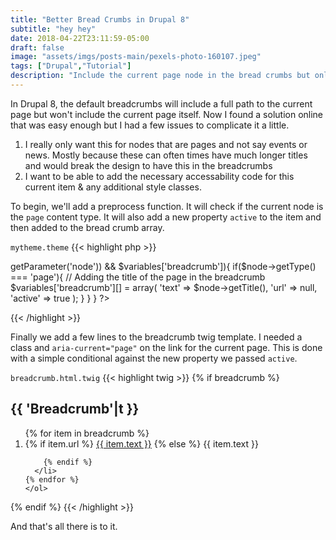 ```yaml
---
title: "Better Bread Crumbs in Drupal 8"
subtitle: "hey hey"
date: 2018-04-22T23:11:59-05:00
draft: false
image: "assets/imgs/posts-main/pexels-photo-160107.jpeg"
tags: ["Drupal","Tutorial"]
description: "Include the current page node in the bread crumbs but only if it is a page"
---
```


In Drupal 8, the default breadcrumbs will include a full path to the current page but won't include the current page itself. Now I found a solution online that was easy enough but I had a few issues to complicate it a little.

1. I really only want this for nodes that are pages and not say events or news. Mostly because these can often times have much longer titles and would break the design to have this in the breadcrumbs
2. I want to be able to add the necessary accessability code for this current item & any additional style classes. 

To begin, we'll add a preprocess function. It will check if the current node is the `page` content type. It will also add a new property `active` to the item and then added to the bread crumb array.

`mytheme.theme`
{{< highlight php >}}
<?php
function THEME_preprocess_breadcrumb(&$variables){
	if(($node = \Drupal::routeMatch()->getParameter('node')) && $variables['breadcrumb']){
		if($node->getType() === 'page'){
			// Adding the title of the page in the breadcrumb
			$variables['breadcrumb'][] = array(
				'text' => $node->getTitle(),
				'url' => null,
        'active' => true
			);
		}
	}
}
?>
{{< /highlight >}}

Finally we add a few lines to the breadcrumb twig template. I needed a class and `aria-current="page"` on the link for the current page. This is done with a simple conditional against the new property we passed `active`.

`breadcrumb.html.twig`
{{< highlight twig >}}
{% if breadcrumb %}
  <nav role="navigation" aria-labelledby="system-breadcrumb">
    <h2 id="system-breadcrumb" class="visually-hidden">{{ 'Breadcrumb'|t }}</h2>
    <ol class="breadcrumbs__list">
    {% for item in breadcrumb %}
      <li>
        {% if item.url %}
          <a class="{{ (item.active ? 'active') }}" href="{{ item.url }}"
            {% if item.active %}aria-current="page"{% endif %}
          >{{ item.text }}</a>
        {% else %}
          <span>{{ item.text }}</span>

        {% endif %}
      </li>
    {% endfor %}
    </ol>
  </nav>
{% endif %}
{{< /highlight >}}

And that's all there is to it.